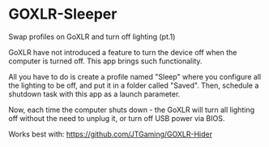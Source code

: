 # GOXLR-Sleeper
Swap profiles on GoXLR and turn off lighting (pt.1)

GoXLR have not introduced a feature to turn the device off when the computer is turned off. This app brings such functionality.

All you have to do is create a profile named "Sleep" where you configure all the lighting to be off, and put it in a folder called "Saved".
Then, schedule a shutdown task with this app as a launch parameter.

Now, each time the computer shuts down - the GoXLR will turn all lighting off without the need to unplug it, or turn off USB power via BIOS.

Works best with: https://github.com/JTGaming/GOXLR-Hider
